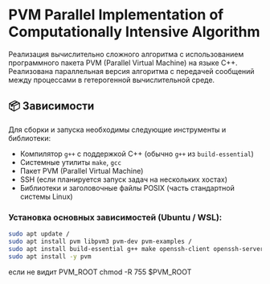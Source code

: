 # PVM Parallel Implementation of Computationally Intensive Algorithm

Реализация вычислительно сложного алгоритма с использованием программного пакета PVM (Parallel Virtual Machine) на языке C++. Реализована параллельная версия алгоритма с передачей сообщений между процессами в гетерогенной вычислительной среде.

## 📦 Зависимости

Для сборки и запуска необходимы следующие инструменты и библиотеки:

- Компилятор `g++` с поддержкой C++ (обычно `g++` из `build-essential`)
- Системные утилиты `make`, `gcc`
- Пакет PVM (Parallel Virtual Machine)
- SSH (если планируется запуск задач на нескольких хостах)
- Библиотеки и заголовочные файлы POSIX (часть стандартной системы Linux)

### Установка основных зависимостей (Ubuntu / WSL):

```bash
sudo apt update /
sudo apt install pvm libpvm3 pvm-dev pvm-examples / 
sudo apt install build-essential g++ make openssh-client openssh-server /
sudo apt install -y pvm
```

если не видит PVM_ROOT chmod -R 755 $PVM_ROOT
